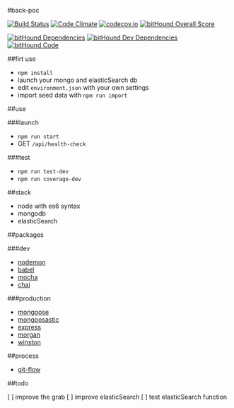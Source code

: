 #back-poc

[![Build Status](https://travis-ci.org/retournelamphi/back-poc.svg?branch=develop)](https://travis-ci.org/retournelamphi/back-poc)
[![Code Climate](https://codeclimate.com/github/retournelamphi/back-poc/badges/gpa.svg)](https://codeclimate.com/github/retournelamphi/back-poc)
[![codecov.io](https://codecov.io/github/retournelamphi/back-poc/coverage.svg?branch=develop)](https://codecov.io/github/retournelamphi/back-poc?branch=develop)
[![bitHound Overall Score](https://www.bithound.io/github/retournelamphi/back-poc/badges/score.svg)](https://www.bithound.io/github/retournelamphi/back-poc)

[![bitHound Dependencies](https://www.bithound.io/github/retournelamphi/back-poc/badges/dependencies.svg)](https://www.bithound.io/github/retournelamphi/back-poc/develop/dependencies/npm)
[![bitHound Dev Dependencies](https://www.bithound.io/github/retournelamphi/back-poc/badges/devDependencies.svg)](https://www.bithound.io/github/retournelamphi/back-poc/develop/dependencies/npm)
[![bitHound Code](https://www.bithound.io/github/retournelamphi/back-poc/badges/code.svg)](https://www.bithound.io/github/retournelamphi/back-poc)

##firt use

- `npm install`
- launch your mongo and elasticSearch db
- edit `environment.json` with your own settings
- import seed data with `npm run import`

##use

###launch
- `npm run start`
- GET `/api/health-check`

###test

- `npm run test-dev`
- `npm run coverage-dev`

##stack

- node with es6 syntax
- mongodb
- elasticSearch

##packages

###dev

- [nodemon](http://nodemon.io/)
- [babel](https://www.npmjs.com/package/babel)
- [mocha](http://mochajs.org/)
- [chai](http://chaijs.com/)

###production

- [mongoose](http://mongoosejs.com/)
- [mongoosastic](https://www.npmjs.com/package/mongoosastic)
- [express](https://www.npmjs.com/package/express)
- [morgan](https://www.npmjs.com/package/morgan)
- [winston](https://www.npmjs.com/package/winston)

##process

- [git-flow](https://github.com/nvie/gitflow)

##todo

[ ] improve the grab
[ ] improve elasticSearch
[ ] test elasticSearch function
